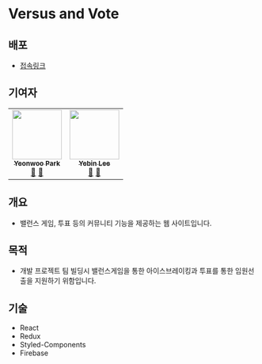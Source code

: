 # Versus and Vote

## 배포

- [접속링크]()

## 기여자

<table>
  <tbody>
    <tr>     
      <td align="center"><a href="https://github.com/HyeonWooGa"><img src="https://avatars.githubusercontent.com/u/101603474?v=4" width="100px;" alt=""/><br /><sub><b>Yeonwoo Park</b></sub></a><br /><a href="https://github.com/Potato-Ribs/Versus-and-Vote/commits?author=HyeonWooGa" title="Documentation">📖</a> <a href="https://github.com/Potato-Ribs/Versus-and-Vote/pulls?q=is%3Apr+author%3AHyeonWooGa" title="Pull Requests">🚀</a></td>   
      <td align="center"><a href="https://github.com/2pandi"><img src="https://avatars.githubusercontent.com/u/99231626?v=4" width="100px;" alt=""/><br /><sub><b>Yebin Lee</b></sub></a><br /><a href="https://github.com/Potato-Ribs/Versus-and-Vote/commits?author=2pandi" title="Documentation">📖</a> <a href="https://github.com/Potato-Ribs/Versus-and-Vote/pulls?q=is%3Apr+author%2pandi" title="Pull Requests">🚀</a></td>
    </tr>
  </tbody>
</table>

## 개요

- 밸런스 게임, 투표 등의 커뮤니티 기능을 제공하는 웹 사이트입니다.

## 목적

- 개발 프로젝트 팀 빌딩시 밸런스게임을 통한 아이스브레이킹과 투표를 통한 임원선출을 지원하기 위함입니다.

## 기술

- React
- Redux
- Styled-Components
- Firebase

